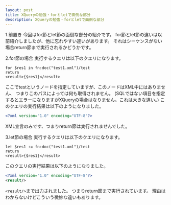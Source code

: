 ```yaml
---
layout: post
title: XQueryの勉強・forとletで面倒な部分
description: XQueryの勉強・forとletで面倒な部分
---
```

1.前置き
今回はfor節とlet節の面倒な部分の紹介です。
for節とlet節の違いは以前紹介しましたが、他に忘れやすい違いがあります。
それはシーケンスがない場合return節まで実行されるかどうかです。

2.for節の場合
実行するクエリは以下のクエリになります。


```xquery
for $res1 in fn:doc("test1.xml")/test
return
<result>{$res1}</result>
```

ここでtestというノードを指定していますが、このノードはXML中にはありません、
つまりこのパスによっては何も取得されません。
(SQLではない項目を指定するとエラーになりますがXQueryの場合はなりません。これは大きな違い。)
このクエリの実行結果は以下のようになりました。

```xml
<?xml version="1.0" encoding="UTF-8"?>
```


XML宣言のみです、つまりreturn節は実行されませんでした。

3.let節の場合
実行するクエリは以下のクエリになります。


```xquery
let $res1 := fn:doc("test1.xml")/test
return
<result>{$res1}</result>
```




このクエリの実行結果は以下のようになりました。


```xml
<?xml version="1.0" encoding="UTF-8"?>
<result/>
```


```<result/>```まで出力されました。
つまりreturn節まで実行されています。
理由はわからないけどこういう微妙な違いもあります。
